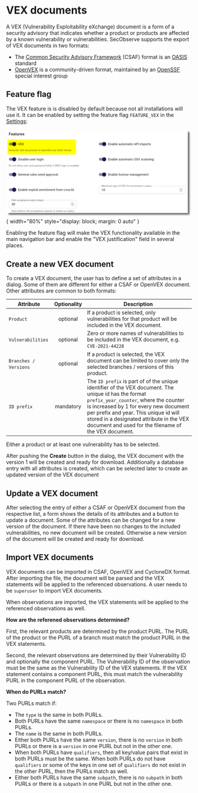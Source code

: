 # VEX documents

A VEX (Vulnerability Exploitability eXchange) document is a form of a security advisory that indicates whether a product or products are affected by a known vulnerability or vulnerabilities. SecObserve supports the export of VEX documents in two formats:

* The [Common Security Advisory Framework](https://docs.oasis-open.org/csaf/csaf/v2.0/os/csaf-v2.0-os.html) (CSAF) format is an [OASIS](https://www.oasis-open.org/) standard 
* [OpenVEX](https://github.com/openvex/spec/blob/main/OPENVEX-SPEC.md) is a community-driven format, maintained by an [OpenSSF](https://openssf.org/) special interest group

## Feature flag

The VEX feature is is disabled by default because not all installations will use it. It can be enabled by setting the feature flag `FEATURE_VEX` in the [Settings](../getting_started/configuration.md#admininistration-in-secobserve):

![VEX feature flag](../assets/images/screenshot_vex_feature_flag.png){ width="80%" style="display: block; margin: 0 auto" }

Enabling the feature flag will make the VEX functionality available in the main navigation bar and enable the "VEX justification" field in several places.


## Create a new VEX document

To create a VEX document, the user has to define a set of attributes in a dialog. Some of them are different for either a CSAF or OpenVEX document. Other attributes are common to both formats:

| Attribute             | Optionality | Description |
|-----------------------|:-----------:|-------------|
| `Product`             | optional    | If a product is selected, only vulnerabilities for that product will be included in the VEX document. |
| `Vulnerabilities`     | optional    | Zero or more names of vulnerabilities to be included in the VEX document, e.g. `CVE-2021-44228` |
| `Branches / Versions` | optional    | If a product is selected, the VEX document can be limited to cover only the selected branches / versions of this product. |
| `ID prefix`           | mandatory   | The `ID prefix` is part of of the unique identifier of the VEX document. The unique id has the format `prefix_year_counter`, where the counter is increased by 1 for every new document per prefix and year. This unique id will stored in a designated attribute in the VEX document and used for the filename of the VEX document. |

Either a product or at least one vulnerability has to be selected.

After pushing the **Create** button in the dialog, the VEX document with the version 1 will be created and ready for download. Additionally a database entry with all attributes is created, which can be selected later to create an updated version of the VEX document


## Update a VEX document

After selecting the entry of either a CSAF or OpenVEX document from the respective list, a form shows the details of its attributes and a button to update a document. Some of the attributes can be changed for a new version of the document. If there have been no changes to the included vulnerabilities, no new document will be created. Otherwise a new version of the document will be created and ready for download.


## Import VEX documents

VEX documents can be imported in CSAF, OpenVEX and CycloneDX format. After importing the file, the document will be parsed and the VEX statements will be applied to the referenced observations. A user needs to be `superuser` to import VEX documents. 

When observations are imported, the VEX statements will be applied to the referenced observations as well.

**How are the referened observations determined?**

First, the relevant products are determined by the product PURL. The PURL of the product or the PURL of a branch must match the product PURL in the VEX statements.  

Second, the relevant observations are determined by their Vulnerability ID and optionally the component PURL. The Vulnerability ID of the observation must be the same as the Vulnerability ID of the VEX statements. If the VEX statement contains a component PURL, this must match the vulnerability PURL in the component PURL of the observation.

**When do PURLs match?**

Two PURLs match if:

* The `type` is the same in both PURLs.
* Both PURLs have the same `namespace` or there is no `namespace` in both PURLs.
* The `name` is the same in both PURLs.
* Either both PURLs have the same `version`, there is no `version` in both PURLs or there is a `version` in one PURL but not in the other one.
* When both PURLs have `qualifiers`, then all key/value pairs that exist in both PURLs must be the same. When both PURLs do not have `qualifiers` or some of the keys in one set of `qualifiers` do not exist in the other PURL, then the PURLs match as well.
* Either both PURLs have the same `subpath`, there is no `subpath` in both PURLs or there is a `subpath` in one PURL but not in the other one.
